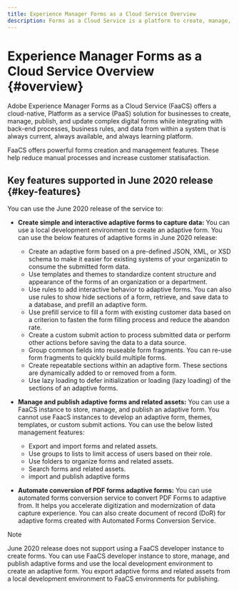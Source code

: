 ```yaml
---
title: Experience Manager Forms as a Cloud Service Overview
description: Forms as a Cloud Service is a platform to create, manage, publish enterprise-class forms and business processes.
---
```


# Experience Manager Forms as a Cloud Service Overview {#overview}

Adobe Experience Manager Forms as a Cloud Service (FaaCS) offers a cloud-native, Platform as a service (PaaS) solution for businesses to create, manage, publish, and update complex digital forms while integrating with back-end processes, business rules, and data from within a system that is always current, always available, and always learning platform.

FaaCS offers powerful forms creation and management features. These help reduce manual processes and increase customer statisafaction.

## Key features supported in June 2020 release {#key-features}

You can use the June 2020 release of the service to: 

* **Create simple and interactive adaptive forms to capture data:** You can use a local development environment to create an adaptive form. You can use the below features of adaptive forms in June 2020 release:

    * Create an adaptive form based on a pre-defined JSON, XML, or XSD schema to make it easier for existing systems of your organizatin to consume the submitted form data. 
    * Use templates and themes to standardize content structure and appearance of the forms of an organization or a department.
    * Use rules to add interactive behavior to adaptive forms. You can also use rules to show hide sections of a form, retrieve, and save data to a database, and prefill an adaptive form.
    * Use prefill service to fill a form with existing customer data based on a criterion to fasten the form filling process and reduce the abandon rate.
    * Create a custom submit action to process submitted data or perform other actions before saving the data to a data source.
    * Group common fields into reuseable form fragments. You can re-use form fragments to quickly build multiple forms.
    * Create repeatable sections within an adaptive form. These sections are dynamically added to or removed from a form.
    * Use lazy loading to defer initialization or loading (lazy loading) of the sections of an adaptive forms.

* **Manage and publish adaptive forms and related assets:** You can use a FaaCS  instance to store, manage, and publish an adaptive form. You cannot use FaacS instances to develop an adaptive form, themes, templates, or custom submit actions. You can use the below listed management features:
    
    * Export and import forms and related assets. 
    * Use groups to lists to limit access of users based on their role.
    * Use folders to organize forms and related assets.
    * Search forms and related assets. 
    * import and publish adaptive forms


* **Automate conversion of PDF forms adaptive forms:** You can use automated forms conversion service to convert PDF Forms to adaptive from. It helps you accelerate digitization and modernization of data capture experience. You can also create document of record (DoR) for adaptive forms created with Automated Forms Conversion Service.



>[!NOTE]
>
> June 2020 release does not support using a FaaCS developer instance to create forms. You can use FaaCS developer instance to store, manage, and publish adaptive forms and use the local development environment to create an adaptive form. You export adaptive forms and related assets from a local development environment to FaaCS environments for publishing.

